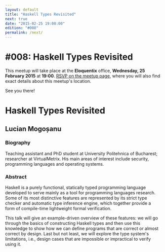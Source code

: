 ```yaml
---
layout: default
title: "Haskell Types Revisited"
next: true
date: "2015-02-25 19:00:00"
edition: "#008"
permalink: /next/
---
```


<div class="description">
  <h1>#008: Haskell Types Revisited</h1>
  <p>This meetup will take place at the <strong>Eloquentix</strong> office,
    <strong>Wednesday, 25 February 2015</strong> at <strong>19:00</strong>.
    <a href="http://www.meetup.com/bucharestfp/events/219718238/"><abbr title="Répondez, S’il Vous Plaît">RSVP</abbr> on the meetup page</a>,
    where you will also find exact details about this meetup's location.</p>
  <p>See you there!</p>
  <!-- <h1>To Be Announced</h1>
  <p>There's no scheduled meetup for the moment, but our tentative date is 25 February 2015.</p>
  <p>Make sure you've registered an account with <a href="http://www.meetup.com/">Meetup</a>
    and joined <a href="http://www.meetup.com/bucharestfp/">our group</a> there, as that is the
    primary channel for announcing new meetups.</p>
  <p>In addition, you may want to follow our <a href="https://twitter.com/bucharestfp">Twitter account</a>
    or subscribe to our <a href="https://groups.google.com/forum/#!forum/bucharestfp">mailing list</a>.</p>
  <p>See you soon!</p> -->
</div>

<div class="clear-fix"></div>

<div class="presentation">
  <h1>Haskell Types Revisited</h1>
  <div class="details">
    <div class="left">
      <div class="biography">
        <h2 class="speaker">Lucian Mogoșanu</h2>
        <h3>Biography</h3>
        <p>Teaching assistant and PhD student at University Politehnica of Bucharest;
        researcher at VirtualMetrix. His main areas of interest include security,
        programming languages and operating systems.</p>
      </div>
      <div class="abstract">
        <h3>Abstract</h3>
        <p>Haskell is a purely functional, statically typed programming language
        developed to serve mainly as a tool for programming languages research.
        Some of its most distinctive features are represented by its strict type
        checker and automatic type inference engine, which together provide a
        form of compile-time lightweight formal verification.</p>
        <p>This talk will give an example-driven overview of these features: we
        will go through the basics of constructing Haskell types and then use
        this knowledge to show how we can define programs that are correct or
        almost correct by design. Last but not least, we will explore the type
        system's limitations, i.e., design cases that are impossible or impractical
        to verify using it.</p>
      </div>
    </div>
  </div>
</div>
